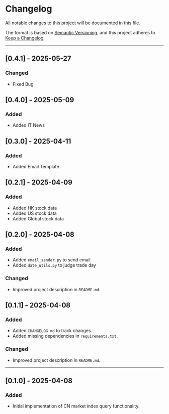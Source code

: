 # Changelog

All notable changes to this project will be documented in this file.

The format is based on [Semantic Versioning](https://semver.org/lang/en/), and this project adheres to [Keep a Changelog](https://keepachangelog.com/en/1.0.0/).

---

## [0.4.1] - 2025-05-27

### Changed

- Fixed Bug

## [0.4.0] - 2025-05-09

### Added

- Added IT News

## [0.3.0] - 2025-04-11

### Added

- Added Email Template

## [0.2.1] - 2025-04-09

### Added

- Added HK stock data
- Added US stock data
- Added Global stock data

## [0.2.0] - 2025-04-08

### Added

- Added `email_sender.py` to send email
- Added `date_utils.py` to judge trade day

### Changed

- Improved project description in `README.md`.

## [0.1.1] - 2025-04-08

### Added

- Added `CHANGELOG.md` to track changes.
- Added missing dependencies in `requirements.txt`.

### Changed

- Improved project description in `README.md`.

---

## [0.1.0] - 2025-04-08

### Added

- Initial implementation of CN market index query functionality.
